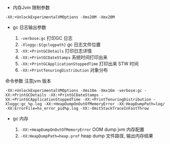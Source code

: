 * 内存Jvm 限制参数

```
-XX:+UnlockExperimentalVMOptions -Xms20M -Xmx20M
```


* gc 日志输出参数

    1. ```-verbose:gc``` 打印GC 日志
    2. ```-Xloggc:${gclogpath}``` gc 日志文件位置
    3. ```-XX:+PrintGCDetails``` 打印日志详情
    4. ```-XX:+PrintGCDateStamps``` 系统时间打印出来
    5. ```-XX:+PrintGCApplicationStoppedTime``` 打印出来 STW 时间
    6. ```-XX:+PrintTenuringDistribution``` 对象分布
  
命令参数 注意jvm 版本
```
-XX:+UnlockExperimentalVMOptions -Xms16m -Xmx16m -verbose:gc -XX:+PrintGCDetails -XX:+PrintGCDateStamps -XX:+PrintGCApplicationStoppedTime -XX:+PrintTenuringDistribution -Xloggc:gc_%p.log -XX:+HeapDumpOnOutOfMemoryError -XX:HeapDumpPath=log/ -XX:ErrorFile=hs_error_pid%p.log -XX:-OmitStackTraceInFastThrow
```

* gc 内存

    1. ```-XX:+HeapDumpOnOutOfMemoryError``` OOM dump jvm 内存配置
    2. ```-XX:HeapDumpPath=heap.prof``` heap dump 文件路径, 输出内存结果
    

   